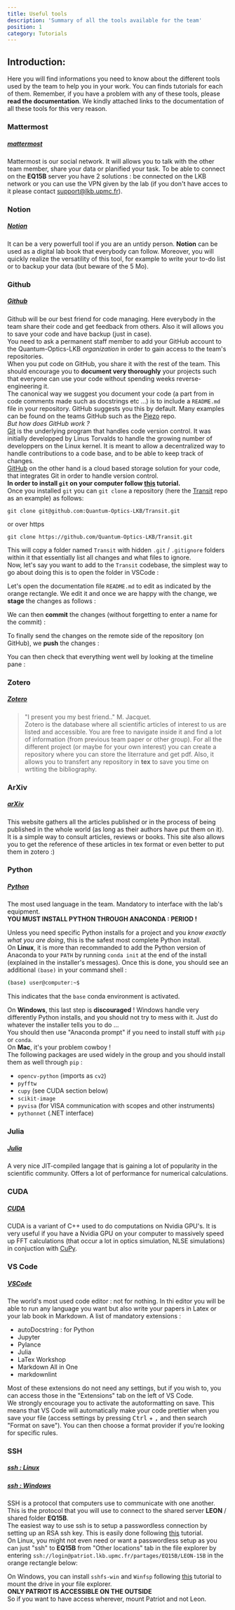 ```yaml
---
title: Useful tools
description: 'Summary of all the tools available for the team'
position: 1
category: Tutorials
---
```


## Introduction:
Here you will find informations you need to know about the different tools used by the team to help you in your work. You can finds tutorials for each of them. Remember, if you have a problem with any of these tools, please **read the documentation**. We kindly attached links to the documentation of all these tools for this very reason.
<article-image src="tools/keep-calm-RTFM.jpg" alt="RTFM" size="50" :center="true"></article-image>

### Mattermost
##### [mattermost](https://mattermost.com/)
Mattermost is our social network. It will allows you to talk with the other team member, share your data or planified your task.
To be able to connect on the **EQ15B** server you have 2 solutions : be connected on the LKB network or you can use the VPN given by the lab (if you don't have acces to it please contact support@lkb.upmc.fr).

### Notion
##### [Notion](https://www.notion.so/desktop/)
It can be a very powerfull tool if you are an untidy person. **Notion** can be used as a digital lab book that everybody can follow. Moreover, you will quickly realize the versatility of this tool, for example to write your to-do list or to backup your data (but beware of the 5 Mo).

### Github
##### [Github](https://github.com/)
Github will be our best friend for code managing. Here everybody in the team share their code and get feedback from others. Also it will allows you to save your code and have backup (just in case).\
You need to ask a permanent staff member to add your GitHub account to the Quantum-Optics-LKB *organization* in order to gain access to the team's repositories.\
When you put code on GitHub, you share it with the rest of the team. This should encourage you to **document very thoroughly** your projects such that everyone can use your code without spending weeks reverse-engineering it.\
The canonical way we suggest you document your code (a part from in code comments made such as docstrings etc ...) is to include a `README.md` file in your repository. GitHub suggests you this by default. Many examples can be found on the teams GitHub such as the [Piezo](https://github.com/Quantum-Optics-LKB/Piezo) repo.\
*But how does GitHub work ?*\
[Git](https://en.wikipedia.org/wiki/Git) is the underlying program that handles code version control. It was initially developped by Linus Torvalds to handle the growing number of developpers on the Linux kernel. It is meant to allow a decentralized way to handle contributions to a code base, and to be able to keep track of changes.\
[GitHub](https://en.wikipedia.org/wiki/GitHub) on the other hand is a cloud based storage solution for your code, that integrates Git in order to handle version control.\
**In order to install `git` on your computer follow [this](https://github.com/git-guides/install-git) tutorial.**\
Once you installed `git` you can `git clone` a repository (here the [Transit](https://github.com/Quantum-Optics-LKB/Transit) repo as an example) as follows:
```shell
git clone git@github.com:Quantum-Optics-LKB/Transit.git
```
or over https
```shell
git clone https://github.com/Quantum-Optics-LKB/Transit.git
```
This will copy a folder named `Transit` with hidden `.git` / `.gitignore` folders within it that essentially list all changes and what files to ignore. \
Now, let's say you want to add to the `Transit` codebase, the simplest way to go about doing this is to open the folder in VSCode :
<article-image src="tools/vscode_transit.png" alt="Transit folder" size="100" :center="true"></article-image>

Let's open the documentation file `README.md` to edit as indicated by the orange rectangle. We edit it and once we are happy with the change, we **stage** the changes as follows :
<article-image src="tools/vscode_transit_stage.png" alt="Transit stage" size="100" :center="true"></article-image>

We can then **commit** the changes (without forgetting to enter a name for the commit) :
<article-image src="tools/vscode_transit_commit.png" alt="Transit commit" size="100" :center="true"></article-image>

To finally send the changes on the remote side of the repository (on GitHub), we **push** the changes :
<article-image src="tools/vscode_transit_push.png" alt="Transit push" size="100" :center="true"></article-image>

You can then check that everything went well by looking at the timeline pane :
<article-image src="tools/vscode_transit_timeline.png" alt="Transit timeline" size="100" :center="true"></article-image>

### Zotero
##### [Zotero](https://www.zotero.org/)
>"I present you my best friend.." M. Jacquet.  
Zotero is the database where all scientific articles of interest to us are listed and accessible. You are free to navigate inside it and find a lot of information (from previous team paper or other group).
For all the different project (or maybe for your own interest) you can create a repository where you can store the literrature and get pdf. Also, it allows you to transfert any repository in **tex** to save you time on wrtiting the bibliography.

### ArXiv
##### [arXiv](https://arxiv.org/)
This website gathers all the articles published or in the process of being published in the whole world (as long as their authors have put them on it). It is a simple way to consult articles, reviews or books. This site also allows you to get the reference of these articles in tex format or even better to put them in zotero :)

### Python
##### [Python](https://www.anaconda.com/)
The most used language in the team. Mandatory to interface with the lab's equipment. \
<alert type="warning">**YOU MUST INSTALL PYTHON THROUGH ANACONDA : PERIOD !**</alert>

Unless you need specific Python installs for a project and you *know exactly what you are doing*, this is the safest most complete Python install. \
On **Linux**, it is more than recommanded to add the Python version of Anaconda to your `PATH` by running `conda init` at the end of the install (explained in the installer's messages). Once this is done, you should see an additional `(base)` in your command shell :
```bash
(base) user@computer:~$
```
This indicates that the `base` conda environment is activated.

On **Windows**, this last step is **discouraged** ! Windows handle very differently Python installs, and you should not try to mess with it. Just do whatever the installer tells you to do ...\
You should then use "Anaconda prompt" if you need to install stuff with `pip` or `conda`. \
On **Mac**, it's your problem cowboy !\
The following packages are used widely in the group and you should install them as well through `pip` :
- `opencv-python` (imports as `cv2`)
- `pyfftw`
- `cupy` (see CUDA section below)
- `scikit-image`
- `pyvisa` (for VISA communication with scopes and other instruments)
- `pythonnet` (.NET interface)

### Julia
##### [Julia](https://julialang.org/)
A very nice JIT-compiled langage that is gaining a lot of popularity in the scientific community. Offers a lot of performance for numerical calculations. 

### CUDA
##### [CUDA](https://developer.nvidia.com/cuda-toolkit)
CUDA is a variant of C++ used to do computations on Nvidia GPU's. It is very useful if you have a Nvidia GPU on your computer to massively speed up FFT calculations (that occur a lot in optics simulation, NLSE simulations) in conjuction with [CuPy](https://cupy.dev/).

### VS Code
##### [VSCode](https://code.visualstudio.com/)
The world's most used code editor : not for nothing. In thi editor you will be able to run any language you want but also write your papers in Latex or your lab book in Markdown. A list of mandatory extensions :
- autoDocstring : for Python
- Jupyter
- Pylance
- Julia
- LaTex Workshop
- Markdown All in One
- markdownlint

Most of these extensions do not need any settings, but if you wish to, you can access those in the "Extensions" tab on the left of VS Code.\
We strongly encourage you to activate the autoformatting on save. This means that VS Code will automatically make your code prettier when you save your file (access settings  by pressing <kbd>Ctrl</kbd> + <kbd>,</kbd> and then search "Format on save"). You can then choose a format provider if you're looking for specific rules.

### SSH
##### [ssh : Linux](https://www.ssh.com/academy/ssh/command)
##### [ssh : Windows](https://www.putty.org/)

SSH is a protocol that computers use to communicate with one another. This is the protocol that you will use to connect to the shared server **LEON**  / shared folder **EQ15B**. \
The easiest way to use ssh is to setup a passwordless connection by setting up an RSA ssh key. This is easily done following [this](https://www.ssh.com/academy/ssh/copy-id) tutorial. \
On Linux, you might not even need or want a passwordless setup as you can just "ssh" to **EQ15B** from "Other locations" tab in the file explorer by entering `ssh://login@patriot.lkb.upmc.fr/partages/EQ15B/LEON-15B` in the orange rectangle below:

<article-image src="tools/nautilus_ssh.png" alt="SSH in Nautilus" size="100" :center="true"></article-image>

On Windows, you can install `sshfs-win` and `Winfsp` following [this](http://makerlab.cs.hku.hk/index.php/en/mapping-network-drive-over-ssh-in-windows) tutorial to mount the drive in your file explorer.\
<alert type="warning">**ONLY PATRIOT IS ACCESSIBLE ON THE OUTSIDE**</alert>\
So if you want to have access wherever, mount Patriot and not Leon.